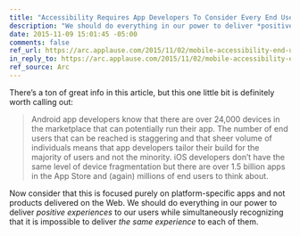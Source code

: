```yaml
---
title: "Accessibility Requires App Developers To Consider Every End User"
description: "We should do everything in our power to deliver *positive experiences* to our users while simultaneously recognizing that it is impossible to deliver *the same experience* to each of them."
date: 2015-11-09 15:01:45 -05:00
comments: false
ref_url: https://arc.applause.com/2015/11/02/mobile-accessibility-end-user/
in_reply_to: https://arc.applause.com/2015/11/02/mobile-accessibility-end-user/
ref_source: Arc
---
```


There’s a ton of great info in this article, but this one little bit is definitely worth calling out:

> Android app developers know that there are over 24,000 devices in the marketplace that can potentially run their app. The number of end users that can be reached is staggering and that sheer volume of individuals means that app developers tailor their build for the majority of users and not the minority. iOS developers don’t have the same level of device fragmentation but there are over 1.5 billion apps in the App Store and (again) millions of end users to think about.

Now consider that this is focused purely on platform-specific apps and not products delivered on the Web. We should do everything in our power to deliver *positive experiences* to our users while simultaneously recognizing that it is impossible to deliver *the same experience* to each of them.